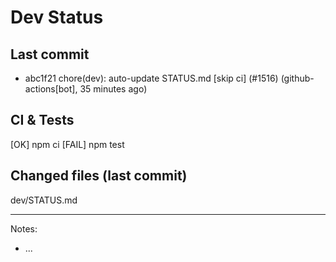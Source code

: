 # Dev Status

## Last commit
- abc1f21 chore(dev): auto-update STATUS.md [skip ci] (#1516) (github-actions[bot], 35 minutes ago)
## CI & Tests
[OK] npm ci
[FAIL] npm test

## Changed files (last commit)
dev/STATUS.md

---
Notes:
- ...
